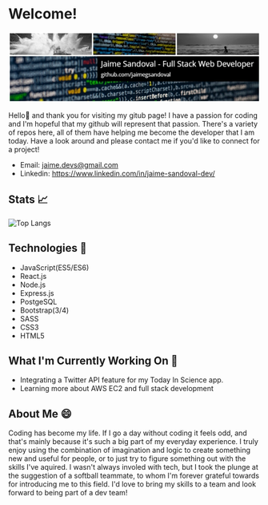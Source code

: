 # Welcome!
![jaimegsandoval](images/banner.jpg)

Hello:wave: and thank you for visiting my gitub page! I have a passion for coding and I'm hopeful that my github will represent that passion. There's a variety of repos here, all of them have helping me become the developer that I am today. Have a look around and please contact me if you'd like to connect for a project!

- Email: jaime.devs@gmail.com
- Linkedin: https://www.linkedin.com/in/jaime-sandoval-dev/
## Stats :chart_with_upwards_trend:
![Top Langs](https://github-readme-stats.vercel.app/api/top-langs/?username=jaimegsandoval&layout=compact)
## Technologies :floppy_disk:

- JavaScript(ES5/ES6)
- React.js
- Node.js
- Express.js
- PostgeSQL
- Bootstrap(3/4)
- SASS
- CSS3
- HTML5

## What I'm Currently Working On :mechanical_arm:
- Integrating a Twitter API feature for my Today In Science app.
- Learning more about AWS EC2 and full stack development

## About Me :smile:
 Coding has become my life. If I go a day without coding it feels odd, and that's mainly because it's such a big part of my everyday experience. I truly enjoy using the combination of imagination and logic to create something new and useful for people, or to just try to figure something out with the skills I've aquired. I wasn't always involed with tech, but I took the plunge at the suggestion of a softball teammate, to whom I'm forever grateful towards for introducing me to this field.  I'd love to bring my skills to a team and look forward to being part of a dev team!

<!--
**JaimeGSandoval/jaimegsandoval** is a ✨ _special_ ✨ repository because its `README.md` (this file) appears on your GitHub profile.



- 🔭 I’m currently working on ...
- 🌱 I’m currently learning ...
- 👯 I’m looking to collaborate on ...
- 🤔 I’m looking for help with ...
- 💬 Ask me about ...
- 📫 How to reach me: ...
- 😄 Pronouns: ...
- ⚡ Fun fact: ...
-->
